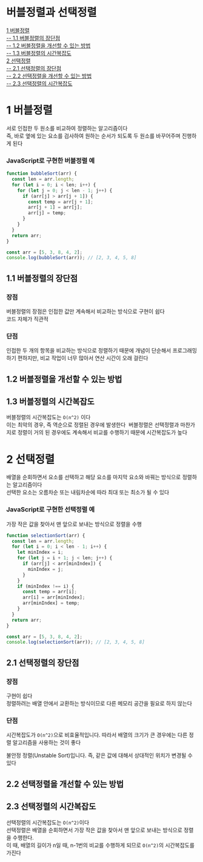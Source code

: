 # 버블정렬과 선택정렬  
[1 버블정렬](#1-버블정렬)  
[-- 1.1 버블정렬의 장단점](#11-버블정렬의-장단점)  
[-- 1.2 버블정렬을 개선할 수 있는 방법](#12-버블정렬을-개선할-수-있는-방법)  
[-- 1.3 버블정렬의 시간복잡도](#13-버블정렬의-시간복잡도)  
[2 선택정렬](#2-선택정렬)  
[-- 2.1 선택정렬의 장단점](#21-선택정렬의-장단점)  
[-- 2.2 선택정렬을 개선할 수 있는 방법](#22-선택정렬을-개선할-수-있는-방법)  
[-- 2.3 선택정렬의 시간복잡도](#23-선택정렬의-시간복잡도)  

# 1 버블정렬

서로 인접한 두 원소를 비교하여 정렬하는 알고리즘이다  
즉, 바로 옆에 있는 요소를 검사하여 원하는 순서가 되도록 두 원소를 바꾸어주며 진행하게 된다    

### JavaScript로 구현한 버블정렬 예

```jsx
function bubbleSort(arr) {
  const len = arr.length;
  for (let i = 0; i < len; i++) {
    for (let j = 0; j < len - 1; j++) {
      if (arr[j] > arr[j + 1]) {
        const temp = arr[j + 1];
        arr[j + 1] = arr[j];
        arr[j] = temp;
      }
    }
  }
  return arr;
}

const arr = [5, 3, 8, 4, 2];
console.log(bubbleSort(arr)); // [2, 3, 4, 5, 8]
```

## 1.1 버블정렬의 장단점

### 장점

버블정렬의 장점은 인접한 값만 계속해서 비교하는 방식으로 구현이 쉽다   
코드 자체가 직관적  

### 단점

인접한 두 개의 항목을 비교하는 방식으로 정렬하기 때문에 개념이 단순해서 프로그래밍하기 편하지만, 비교 작업이 너무 많아서 연산 시간이 오래 걸린다  

## 1.2 버블정렬을 개선할 수 있는 방법


## 1.3 버블정렬의 시간복잡도

버블정렬의 시간복잡도는 `O(n^2)` 이다  
이는 최악의 경우, 즉 역순으로 정렬된 경우에 발생한다  
버블정렬은 선택정렬과 마찬가지로 정렬이 거의 된 경우에도 계속해서 비교를 수행하기 때문에 시간복잡도가 높다  

# 2 선택정렬

배열을 순회하면서 요소를 선택하고 해당 요소를 마지막 요소와 바꿔는 방식으로 정렬하는 알고리즘이다  
선택한 요소는 오름차순 또는 내림차순에 따라 최대 또는 최소가 될 수 있다  

### JavaScript로 구현한 선택정렬 예

가장 작은 값을 찾아서 맨 앞으로 보내는 방식으로 정렬을 수행  

```jsx
function selectionSort(arr) {
  const len = arr.length;
  for (let i = 0; i < len - 1; i++) {
    let minIndex = i;
    for (let j = i + 1; j < len; j++) {
      if (arr[j] < arr[minIndex]) {
        minIndex = j;
      }
    }
    if (minIndex !== i) {
      const temp = arr[i];
      arr[i] = arr[minIndex];
      arr[minIndex] = temp;
    }
  }
  return arr;
}

const arr = [5, 3, 8, 4, 2];
console.log(selectionSort(arr)); // [2, 3, 4, 5, 8]
```

## 2.1 선택정렬의 장단점

### 장점

구현이 쉽다   
정렬하려는 배열 안에서 교환하는 방식이므로 다른 메모리 공간을 필요로 하지 않는다  

### 단점

시간복잡도가 `O(n^2)`으로 비효율적입니다. 따라서 배열의 크기가 큰 경우에는 다른 정렬 알고리즘을 사용하는 것이 좋다  

불안정 정렬(Unstable Sort)입니다. 즉, 같은 값에 대해서 상대적인 위치가 변경될 수 있다  

## 2.2 선택정렬을 개선할 수 있는 방법


## 2.3 선택정렬의 시간복잡도

선택정렬의 시간복잡도는 `O(n^2)`이다  
선택정렬은 배열을 순회하면서 가장 작은 값을 찾아서 맨 앞으로 보내는 방식으로 정렬을 수행한다.  
이 때, 배열의 길이가 n일 때, n-1번의 비교를 수행하게 되므로 `O(n^2)`의 시간복잡도를 가진다